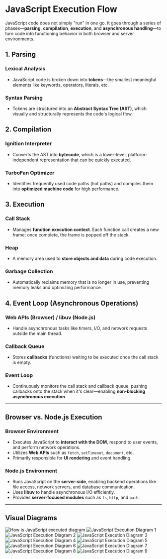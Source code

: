 # JavaScript Execution Flow

JavaScript code does not simply "run" in one go. It goes through a series of phases—**parsing**, **compilation**, **execution**, and **asynchronous handling**—to turn code into functioning behavior in both browser and server environments.

## 1. Parsing

### Lexical Analysis
- JavaScript code is broken down into **tokens**—the smallest meaningful elements like keywords, operators, literals, etc.

### Syntax Parsing
- Tokens are structured into an **Abstract Syntax Tree (AST)**, which visually and structurally represents the code's logical flow.

## 2. Compilation

### Ignition Interpreter
- Converts the AST into **bytecode**, which is a lower-level, platform-independent representation that can be quickly executed.

### TurboFan Optimizer
- Identifies frequently used code paths (hot paths) and compiles them into **optimized machine code** for high performance.

## 3. Execution

### Call Stack
- Manages **function execution context**. Each function call creates a new frame; once complete, the frame is popped off the stack.

### Heap
- A memory area used to **store objects and data** during code execution.

### Garbage Collection
- Automatically reclaims memory that is no longer in use, preventing memory leaks and optimizing performance.

## 4. Event Loop (Asynchronous Operations)

### Web APIs (Browser) / libuv (Node.js)
- Handle asynchronous tasks like timers, I/O, and network requests outside the main thread.

### Callback Queue
- Stores **callbacks** (functions) waiting to be executed once the call stack is empty.

### Event Loop
- Continuously monitors the call stack and callback queue, pushing callbacks onto the stack when it's clear—enabling **non-blocking asynchronous execution**.

---

## Browser vs. Node.js Execution

### Browser Environment

- Executes JavaScript to **interact with the DOM**, respond to user events, and perform network operations.
- Utilizes **Web APIs** such as `fetch`, `setTimeout`, `document`, etc.
- Primarily responsible for **UI rendering** and event handling.

### Node.js Environment

- Runs JavaScript on the **server-side**, enabling backend operations like file access, network servers, and database communication.
- Uses **libuv** to handle asynchronous I/O efficiently.
- Provides **server-focused modules** such as `fs`, `http`, and `path`.

---

## Visual Diagrams

![How is JavaScript executed diagram](../assets/How-is-JavaScript-executed-diagram.png)
![JavaScript Execution Diagram 1](../assets/JavaScript-execution-diagram-1.svg)
![JavaScript Execution Diagram 2](../assets/JavaScript-execution-diagram-2.png)
![JavaScript Execution Diagram 3](../assets/JavaScript-execution-diagram-3.png)
![JavaScript Execution Diagram 4](../assets/JavaScript-execution-diagram-4.png)
![JavaScript Execution Diagram 5](../assets/JavaScript-execution-diagram-5.png)
![JavaScript Execution Diagram 6](../assets/JavaScript-execution-diagram-6.png)
![JavaScript Execution Diagram 7](../assets/JavaScript-execution-diagram-7.jpg)
![JavaScript Execution Diagram 8](../assets/JavaScript-execution-diagram-8.png)
![JavaScript Execution Diagram 9](../assets/JavaScript-execution-diagram-9.webp)
